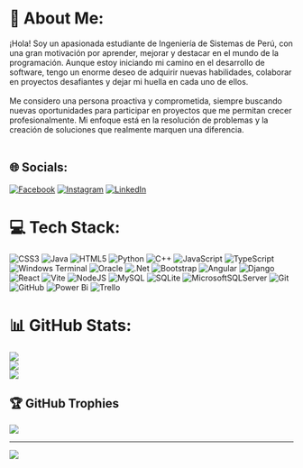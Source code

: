# 💫 About Me:
¡Hola! Soy un apasionada estudiante de Ingeniería de Sistemas de Perú, con una gran motivación por aprender, mejorar y destacar en el mundo de la programación. Aunque estoy iniciando mi camino en el desarrollo de software, tengo un enorme deseo de adquirir nuevas habilidades, colaborar en proyectos desafiantes y dejar mi huella en cada uno de ellos.<br><br>Me considero una persona proactiva y comprometida, siempre buscando nuevas oportunidades para participar en proyectos que me permitan crecer profesionalmente. Mi enfoque está en la resolución de problemas y la creación de soluciones que realmente marquen una diferencia.<br><br>


## 🌐 Socials:
[![Facebook](https://img.shields.io/badge/Facebook-%231877F2.svg?logo=Facebook&logoColor=white)](https://www.facebook.com/profile.php?id=61551333937973) [![Instagram](https://img.shields.io/badge/Instagram-%23E4405F.svg?logo=Instagram&logoColor=white)](https://www.instagram.com/nayely_durand/) [![LinkedIn](https://img.shields.io/badge/LinkedIn-%230077B5.svg?logo=linkedin&logoColor=white)](www.linkedin.com/in/mercedes-anayely-durand-azurza-706637219) 

# 💻 Tech Stack:
![CSS3](https://img.shields.io/badge/css3-%231572B6.svg?style=for-the-badge&logo=css3&logoColor=white) ![Java](https://img.shields.io/badge/java-%23ED8B00.svg?style=for-the-badge&logo=openjdk&logoColor=white) ![HTML5](https://img.shields.io/badge/html5-%23E34F26.svg?style=for-the-badge&logo=html5&logoColor=white) ![Python](https://img.shields.io/badge/python-3670A0?style=for-the-badge&logo=python&logoColor=ffdd54) ![C++](https://img.shields.io/badge/c++-%2300599C.svg?style=for-the-badge&logo=c%2B%2B&logoColor=white) ![JavaScript](https://img.shields.io/badge/javascript-%23323330.svg?style=for-the-badge&logo=javascript&logoColor=%23F7DF1E) ![TypeScript](https://img.shields.io/badge/typescript-%23007ACC.svg?style=for-the-badge&logo=typescript&logoColor=white) ![Windows Terminal](https://img.shields.io/badge/Windows%20Terminal-%234D4D4D.svg?style=for-the-badge&logo=windows-terminal&logoColor=white) ![Oracle](https://img.shields.io/badge/Oracle-F80000?style=for-the-badge&logo=oracle&logoColor=white) ![.Net](https://img.shields.io/badge/.NET-5C2D91?style=for-the-badge&logo=.net&logoColor=white) ![Bootstrap](https://img.shields.io/badge/bootstrap-%238511FA.svg?style=for-the-badge&logo=bootstrap&logoColor=white) ![Angular](https://img.shields.io/badge/angular-%23DD0031.svg?style=for-the-badge&logo=angular&logoColor=white) ![Django](https://img.shields.io/badge/django-%23092E20.svg?style=for-the-badge&logo=django&logoColor=white) ![React](https://img.shields.io/badge/react-%2320232a.svg?style=for-the-badge&logo=react&logoColor=%2361DAFB) ![Vite](https://img.shields.io/badge/vite-%23646CFF.svg?style=for-the-badge&logo=vite&logoColor=white) ![NodeJS](https://img.shields.io/badge/node.js-6DA55F?style=for-the-badge&logo=node.js&logoColor=white) ![MySQL](https://img.shields.io/badge/mysql-4479A1.svg?style=for-the-badge&logo=mysql&logoColor=white) ![SQLite](https://img.shields.io/badge/sqlite-%2307405e.svg?style=for-the-badge&logo=sqlite&logoColor=white) ![MicrosoftSQLServer](https://img.shields.io/badge/Microsoft%20SQL%20Server-CC2927?style=for-the-badge&logo=microsoft%20sql%20server&logoColor=white) ![Git](https://img.shields.io/badge/git-%23F05033.svg?style=for-the-badge&logo=git&logoColor=white) ![GitHub](https://img.shields.io/badge/github-%23121011.svg?style=for-the-badge&logo=github&logoColor=white) ![Power Bi](https://img.shields.io/badge/power_bi-F2C811?style=for-the-badge&logo=powerbi&logoColor=black) ![Trello](https://img.shields.io/badge/Trello-%23026AA7.svg?style=for-the-badge&logo=Trello&logoColor=white)
# 📊 GitHub Stats:
![](https://github-readme-stats.vercel.app/api?username=Mercedes1311&theme=tokyonight&hide_border=false&include_all_commits=false&count_private=false)<br/>
![](https://github-readme-streak-stats.herokuapp.com/?user=Mercedes1311&theme=tokyonight&hide_border=false)<br/>
![](https://github-readme-stats.vercel.app/api/top-langs/?username=Mercedes1311&theme=tokyonight&hide_border=false&include_all_commits=false&count_private=false&layout=compact)

## 🏆 GitHub Trophies
![](https://github-profile-trophy.vercel.app/?username=Mercedes1311&theme=tokyonight&no-frame=false&no-bg=true&margin-w=4)

---
[![](https://visitcount.itsvg.in/api?id=Mercedes1311&icon=0&color=0)](https://visitcount.itsvg.in)

<!-- Proudly created with GPRM ( https://gprm.itsvg.in ) -->

